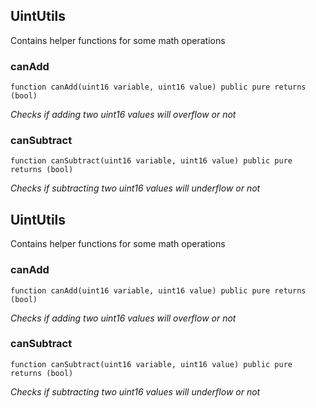 ## UintUtils


Contains helper functions for some math operations





### canAdd

```solidity
function canAdd(uint16 variable, uint16 value) public pure returns (bool)
```



_Checks if adding two uint16 values will overflow or not_




### canSubtract

```solidity
function canSubtract(uint16 variable, uint16 value) public pure returns (bool)
```



_Checks if subtracting two uint16 values will underflow or not_




## UintUtils


Contains helper functions for some math operations





### canAdd

```solidity
function canAdd(uint16 variable, uint16 value) public pure returns (bool)
```



_Checks if adding two uint16 values will overflow or not_




### canSubtract

```solidity
function canSubtract(uint16 variable, uint16 value) public pure returns (bool)
```



_Checks if subtracting two uint16 values will underflow or not_




